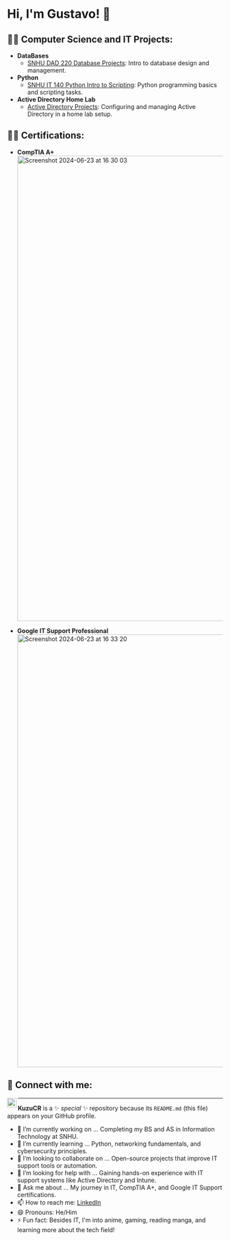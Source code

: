 <h1>Hi, I'm Gustavo! 👋</h1>

<h2>👨‍💻 Computer Science and IT Projects:</h2>

- **DataBases**
  - [SNHU DAD 220 Database Projects](https://github.com/KuzuCR/DataBaseLabs): Intro to database design and management.
- **Python**
  - [SNHU IT 140 Python Intro to Scripting](https://github.com/KuzuCR/PythonLab): Python programming basics and scripting tasks.
- **Active Directory Home Lab**
  - [Active Directory Projects](https://github.com/KuzuCR/Active-Directory-Home-Lab): Configuring and managing Active Directory in a home lab setup.

<h2>👨‍🏫 Certifications:</h2>

- **CompTIA A+**  
  <img width="1086" alt="Screenshot 2024-06-23 at 16 30 03" src="https://github.com/KuzuCR/KuzuCR/assets/173634817/c1946d38-ea92-4320-8929-b9d1626b9d2d">
  
- **Google IT Support Professional**  
  <img width="1010" alt="Screenshot 2024-06-23 at 16 33 20" src="https://github.com/KuzuCR/KuzuCR/assets/173634817/51064468-9d3f-4ad1-8d10-894389633aa5"> 

<h2>🤳 Connect with me:</h2>

[<img align="left" alt="Gustavo ColonRivera | LinkedIn" width="22px" src="https://cdn.jsdelivr.net/npm/simple-icons@v3/icons/linkedin.svg" />][linkedin]

[linkedin]: https://www.linkedin.com/in/gustavo-colonrivera-4775aa89/

---

**KuzuCR** is a ✨ _special_ ✨ repository because its `README.md` (this file) appears on your GitHub profile.

- 🔭 I’m currently working on ... Completing my BS and AS in Information Technology at SNHU.
- 🌱 I’m currently learning ... Python, networking fundamentals, and cybersecurity principles.
- 👯 I’m looking to collaborate on ... Open-source projects that improve IT support tools or automation.
- 🤔 I’m looking for help with ... Gaining hands-on experience with IT support systems like Active Directory and Intune.
- 💬 Ask me about ... My journey in IT, CompTIA A+, and Google IT Support certifications.
- 📫 How to reach me: [LinkedIn](https://www.linkedin.com/in/gustavo-colonrivera-4775aa89/)
- 😄 Pronouns: He/Him
- ⚡ Fun fact: Besides IT, I'm into anime, gaming, reading manga, and learning more about the tech field!
